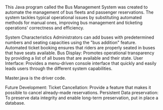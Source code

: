 This Java program called the Bus Management System was created to automate the management of bus fleets and passenger reservations. The system tackles typical operational issues by substituting automated methods for manual ones, improving bus management and ticketing operations' correctness and efficiency.

System Characteristics
Administrators can add buses with predetermined numbers and seating capacities using the "bus addition" feature.
Automated ticket booking ensures that riders are properly seated in buses that have seats available.
Bus Display: Promotes operational transparency by providing a list of all buses that are available and their state.
User Interface: Provides a menu-driven console interface that quickly and easily leads users through the different system capabilities.

Master.java is the driver code. 

Future Development:
Ticket Cancellation: Provide a feature that makes it possible to cancel already-made reservations.
Persistent Data preservation: To preserve data integrity and enable long-term preservation, put in place a database.
